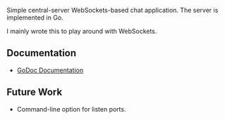 Simple central-server WebSockets-based chat application.  The server is
implemented in Go.

I mainly wrote this to play around with WebSockets.

Documentation
-------------
 - [GoDoc Documentation](https://godoc.org/chrispennello.com/go/gochat)

Future Work
-----------
 - Command-line option for listen ports.
